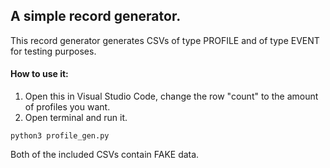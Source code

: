 ## A simple record generator.
This record generator generates CSVs of type PROFILE and of type EVENT for testing purposes.

#### How to use it:
1) Open this in Visual Studio Code, change the row "count" to the amount of profiles you want.
2) Open terminal and run it.
```
python3 profile_gen.py
```

Both of the included CSVs contain FAKE data.
